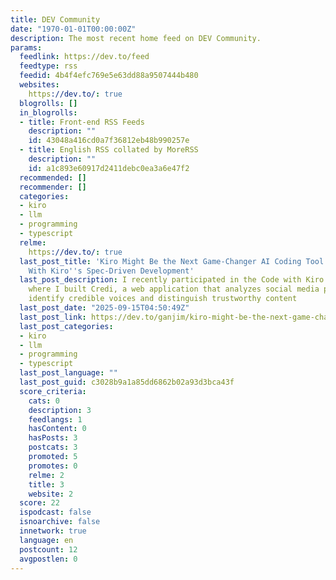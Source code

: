 ```yaml
---
title: DEV Community
date: "1970-01-01T00:00:00Z"
description: The most recent home feed on DEV Community.
params:
  feedlink: https://dev.to/feed
  feedtype: rss
  feedid: 4b4f4efc769e5e63dd88a9507444b480
  websites:
    https://dev.to/: true
  blogrolls: []
  in_blogrolls:
  - title: Front-end RSS Feeds
    description: ""
    id: 43048a416cd0a7f36812eb48b990257e
  - title: English RSS collated by MoreRSS
    description: ""
    id: a1c893e60917d2411debc0ea3a6e47f2
  recommended: []
  recommender: []
  categories:
  - kiro
  - llm
  - programming
  - typescript
  relme:
    https://dev.to/: true
  last_post_title: 'Kiro Might Be the Next Game-Changer AI Coding Tool: Building Credi
    With Kiro''s Spec-Driven Development'
  last_post_description: I recently participated in the Code with Kiro hackathon,
    where I built Credi, a web application that analyzes social media profiles to
    identify credible voices and distinguish trustworthy content
  last_post_date: "2025-09-15T04:50:49Z"
  last_post_link: https://dev.to/ganjim/kiro-might-be-the-next-game-changer-ai-coding-tool-building-credi-with-kiros-spec-driven-18f4
  last_post_categories:
  - kiro
  - llm
  - programming
  - typescript
  last_post_language: ""
  last_post_guid: c3028b9a1a85dd6862b02a93d3bca43f
  score_criteria:
    cats: 0
    description: 3
    feedlangs: 1
    hasContent: 0
    hasPosts: 3
    postcats: 3
    promoted: 5
    promotes: 0
    relme: 2
    title: 3
    website: 2
  score: 22
  ispodcast: false
  isnoarchive: false
  innetwork: true
  language: en
  postcount: 12
  avgpostlen: 0
---
```

